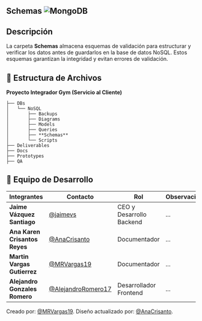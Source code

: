 ##  Schemas ![MongoDB](https://img.shields.io/badge/MongoDB-%234ea94b.svg?style=for-the-badge&logo=mongodb&logoColor=white)
##  Descripción
La carpeta **Schemas** almacena esquemas de validación para estructurar y verificar los datos antes de guardarlos en la base de datos NoSQL. Estos esquemas garantizan la integridad y evitan errores de validación.

## 📁 **Estructura de Archivos**
**Proyecto Integrador Gym (Servicio al Cliente)**

```plaintext
├── DBs
│   └── NoSQL
│       ├── Backups
│       ├── Diagrams
│       ├── Models
│       ├── Queries
│       ├── **Schemas**
│       └── Scripts
├── Deliverables
├── Docs
├── Prototypes
├── QA
```

## 👥 **Equipo de Desarrollo**

| Integrantes                   | Contacto                                                   | Rol                      | Observaciones |
| ----------------------------- | ---------------------------------------------------------- | ------------------------ | ------------- |
| **Jaime Vázquez Santiago**    | [@jaimevs](https://github.com/jaimevs)                     | CEO y Desarrollo Backend | ...           |
| **Ana Karen Crisantos Reyes** | [@AnaCrisanto](https://github.com/AnaCrisanto)             | Documentador             | ...           |
| **Martin Vargas Gutierrez**   | [@MRVargas19](https://github.com/MRVargas19)               | Documentador             | ...           |
| **Alejandro Gonzales Romero** | [@AlejandroRomero17](https://github.com/AlejandroRomero17) | Desarrollador Frontend   | ...           |


Creado por: [@MRVargas19](https://github.com/MRVargas19).
Diseño actualizado por: [@AnaCrisanto](https://github.com/AnaCrisanto).
